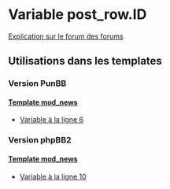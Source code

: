 # Variable post_row.ID
[Explication sur le forum des forums](http://forum.forumactif.com/t294113-listing-des-variables#post_row.ID)

## Utilisations dans les templates

### Version PunBB

#### [Template mod_news](punbb/mod_news.md)
* [Variable à la ligne 6](../punbb/mod_news.tpl#L6)

### Version phpBB2

#### [Template mod_news](subsilver/mod_news.md)
* [Variable à la ligne 10](../subsilver/mod_news.tpl#L10)